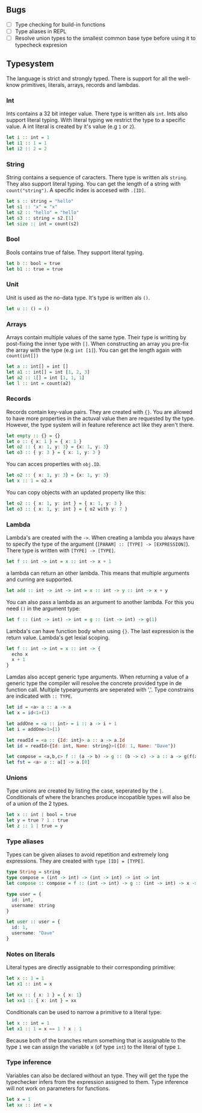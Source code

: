 ## Bugs

* [ ] Type checking for build-in functions
* [ ] Type aliases in REPL
* [ ] Resolve union types to the smallest common base type before using it to typecheck expresion

## Typesystem

The language is strict and strongly typed. There is support for all the well-know primitives, literals, arrays, records and lambdas.

### Int

Ints contains a 32 bit integer value. There type is written als `int`. Ints also support literal typing. With literal typing we restrict the type to a specific value. A int literal is created by it's value (e.g `1` or `2`).

```hs
let i :: int = 1
let i1 :: 1 = 1
let i2 :: 2 = 2
```

### String

String contains a sequence of caracters. There type is written als `string`. They also support literal typing. You can get the length of a string with `count("string")`. A specific index is accesed with `.[ID]`.

```hs
let s :: string = "hello"
let s1 :: "x" = "x"
let s2 :: "hello" = "hello"
let s3 :: string = s2.[1]
let size :: int = count(s2)
```

### Bool

Bools contains true of false. They support literal typing.

```hs
let b :: bool = true
let b1 :: true = true
```

### Unit

Unit is used as the no-data type. It's type is written als `()`.

```hs
let u :: () = ()
```

### Arrays

Arrays contain multiple values of the same type. Their type is writting by post-fixing the inner type with `[]`. When constructing an array you pre-fix the array with the type (e.g `int [1]`). You can get the length again with `count(int[])`

```hs
let a :: int[] = int []
let a1 :: int[] = int [1, 2, 3]
let a2 :: 1[] = int [1, 1, 1]
let l :: int = count(a2)
```

### Records

Records contain key-value pairs. They are created with `{}`. You are allowed to have more properties in the actuval value then are requested by the type. However, the type system will in feature reference act like they aren't there.

```hs
let empty :: {} = {}
let o :: { x: 1 } = { x: 1 }
let o2 :: { x: 1, y: 3} = {x: 1, y: 3}
let o3 :: { y: 3 } = { x: 1, y: 3 }
```

You can acces properties with `obj.ID`.

```hs
let o2 :: { x: 1, y: 3} = {x: 1, y: 3}
let x :: 1 = o2.x
```

You can copy objects with an updated property like this:

```hs
let o2 :: { x: 1, y: int } = { x: 1, y: 3 }
let o3 :: { x: 1, y: int } = { o2 with y: 7 }
```

### Lambda

Lambda's are created with the `->`. When creating a lambda you always have to specify the type of the argument (`[PARAM] :: [TYPE] -> [EXPRESSION]`). There type is written with `[TYPE] -> [TYPE]`.

```hs
let f :: int -> int = x :: int -> x + 1
```

a lambda can return an other lambda. This means that multiple arguments and curring are supported.

```hs
let add :: int -> int -> int = x :: int -> y :: int -> x + y
```

You can also pass a lambda as an argument to another lambda. For this you need `()` in the argument type:

```hs
let f :: (int -> int) -> int = g :: (int -> int) -> g(1)
```

Lambda's can have function body when using `{}`. The last expression is the return value. Lambda's get lexial scoping.

```hs
let f :: int -> int = x :: int -> {
  echo x
  x + 1
}
```

Lamdas also accept generic type arguments. When returning a value of a generic type the compiler will resolve the concrete provided type in de function call. Multiple typearguments are seperated with ','. Type constrains are indicated with `:: TYPE`.

```hs
let id = <a> a :: a -> a
let x = id<1>(1)

let addOne = <a :: int> = i :: a -> i + 1
let i = addOne<1>(1)

let readId = <a :: {Id: int}> a :: a -> a.Id
let id = readId<{Id: int, Name: string}>({Id: 1, Name: "Dave"})

let compose = <a,b,c> f :: (a -> b) -> g :: (b -> c) -> a :: a -> g(f(a))
let fst = <a> a :: a[] -> a.[0]
```

### Unions

Type unions are created by listing the case, seperated by the `|`. Conditionals of where the branches produce incopatible types will also be of a union of the 2 types.

```hs
let x :: int | bool = true
let y = true ? 1 : true
let z :: 1 | true = y
```

### Type aliases

Types can be given aliases to avoid repetition and extremely long expressions. They are created with `type [ID] = [TYPE]`.

```hs
type String = string
type compose = (int -> int) -> (int -> int) -> int -> int
let compose :: compose = f :: (int -> int) -> g :: (int -> int) -> x -> g(f(x))

type user = {
  id: int,
  username: string
}

let user :: user = {
  id: 1,
  username: "Dave"
}
```

### Notes on literals

Literal types are directly assignable to their corresponding primitive:

```hs
let x :: 1 = 1
let x1 :: int = x

let xx :: { x: 1 } = { x: 1}
let xx1 :: { x: int } = xx
```

Conditionals can be used to narrow a primitive to a literal type:

```hs
let x :: int = 1
let x1 :: 1 = x == 1 ? x : 1
```

Because both of the branches return something that is assignable to the type `1` we can assign the variable x (of type `int`) to the literal of type `1`.

### Type inference

Variables can also be declared without an type. They will get the type the typechecker infers from the expression assigned to them. Type inference will not work on parameters for functions.

```hs
let x = 1
let xx :: int = x
```
